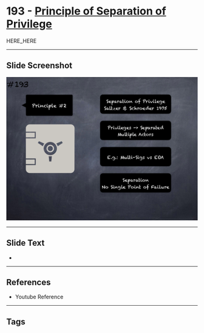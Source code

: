 # 193 - [Principle of Separation of Privilege](Principle%20of%20Separation%20of%20Privilege.md)

HERE_HERE

___
## Slide Screenshot
![0193.png](../images/pitfalls_and_best_practices201/193.png)
___
## Slide Text
- 
___
## References
- Youtube Reference
___
## Tags
